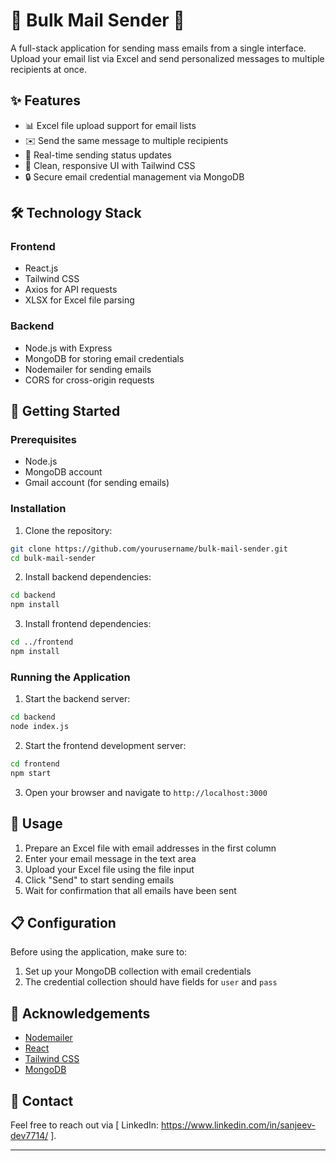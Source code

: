 # 📧 Bulk Mail Sender 🚀

A full-stack application for sending mass emails from a single interface. Upload your email list via Excel and send personalized messages to multiple recipients at once.

## ✨ Features

- 📊 Excel file upload support for email lists
- ✉️ Send the same message to multiple recipients
- 🔄 Real-time sending status updates
- 🎨 Clean, responsive UI with Tailwind CSS
- 🔒 Secure email credential management via MongoDB

## 🛠️ Technology Stack

### Frontend
- React.js
- Tailwind CSS
- Axios for API requests
- XLSX for Excel file parsing

### Backend
- Node.js with Express
- MongoDB for storing email credentials
- Nodemailer for sending emails
- CORS for cross-origin requests

## 🚀 Getting Started

### Prerequisites
- Node.js
- MongoDB account
- Gmail account (for sending emails)

### Installation

1. Clone the repository:
```sh
git clone https://github.com/yourusername/bulk-mail-sender.git
cd bulk-mail-sender
```

2. Install backend dependencies:
```sh
cd backend
npm install
```

3. Install frontend dependencies:
```sh
cd ../frontend
npm install
```

### Running the Application

1. Start the backend server:
```sh
cd backend
node index.js
```

2. Start the frontend development server:
```sh
cd frontend
npm start
```

3. Open your browser and navigate to `http://localhost:3000`

## 📝 Usage

1. Prepare an Excel file with email addresses in the first column
2. Enter your email message in the text area
3. Upload your Excel file using the file input
4. Click "Send" to start sending emails
5. Wait for confirmation that all emails have been sent

## 📋 Configuration

Before using the application, make sure to:

1. Set up your MongoDB collection with email credentials
2. The credential collection should have fields for `user` and `pass`

## 👏 Acknowledgements

- [Nodemailer](https://nodemailer.com/)
- [React](https://reactjs.org/)
- [Tailwind CSS](https://tailwindcss.com/)
- [MongoDB](https://www.mongodb.com/)

## 📩 Contact  
Feel free to reach out via [ LinkedIn: https://www.linkedin.com/in/sanjeev-dev7714/ ].  

---